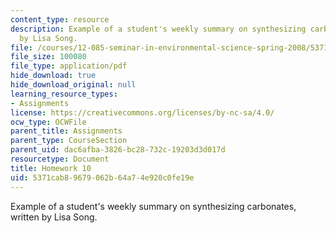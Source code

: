```yaml
---
content_type: resource
description: Example of a student's weekly summary on synthesizing carbonates, written
  by Lisa Song.
file: /courses/12-085-seminar-in-environmental-science-spring-2008/5371cab89679062b64a74e920c0fe19e_song_w11.pdf
file_size: 100080
file_type: application/pdf
hide_download: true
hide_download_original: null
learning_resource_types:
- Assignments
license: https://creativecommons.org/licenses/by-nc-sa/4.0/
ocw_type: OCWFile
parent_title: Assignments
parent_type: CourseSection
parent_uid: dac6afba-3826-bc28-732c-19203d3d017d
resourcetype: Document
title: Homework 10
uid: 5371cab8-9679-062b-64a7-4e920c0fe19e
---
```

Example of a student's weekly summary on synthesizing carbonates, written by Lisa Song.